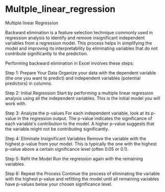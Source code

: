 # Multple_linear_regression
Multiple linear Regression

Backward elimination is a feature selection technique commonly used in regression analysis to identify and remove insignificant independent variables from a regression model. This process helps in simplifying the model and improving its interpretability by eliminating variables that do not contribute significantly to the prediction.

Performing backward elimination in Excel involves these steps:

Step 1: Prepare Your Data
Organize your data with the dependent variable (the one you want to predict) and independent variables (potential predictors) in columns.

Step 2: Initial Regression
Start by performing a multiple linear regression analysis using all the independent variables. This is the initial model you will work with.

Step 3: Analyze the p-values
For each independent variable, look at its p-value in the regression output. The p-value indicates the significance of each variable's contribution to the model. A higher p-value suggests that the variable might not be contributing significantly.

Step 4: Eliminate Insignificant Variables
Remove the variable with the highest p-value from your model. This is typically the one with the highest p-value above a certain significance level (often 0.05 or 0.1).

Step 5: Refit the Model
Run the regression again with the remaining variables.

Step 6: Repeat the Process
Continue the process of eliminating the variable with the highest p-value and refitting the model until all remaining variables have p-values below your chosen significance level.




